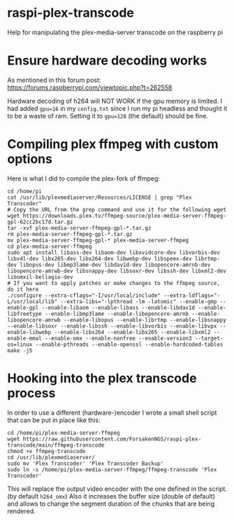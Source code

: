# raspi-plex-transcode
Help for manipulating the plex-media-server transcode on the raspberry pi

# Ensure hardware decoding works

As mentioned in this forum post: https://forums.raspberrypi.com/viewtopic.php?t=262558

Hardware decoding of h264 will NOT WORK if the gpu memory is limited. I had added `gpu=16` in my `config.txt` since I run my pi headless and thought it to be a waste of ram. Setting it to `gpu=128` (the default) should be fine.

# Compiling plex ffmpeg with custom options

Here is what I did to compile the plex-fork of ffmpeg:

```
cd /home/pi
cat /usr/lib/plexmediaserver/Resources/LICENSE | grep "Plex Transcoder"
# Copy the URL from the grep command and use it for the following wget
wget https://downloads.plex.tv/ffmpeg-source/plex-media-server-ffmpeg-gpl-62cc2bc17d.tar.gz
tar -xvf plex-media-server-ffmpeg-gpl-*.tar.gz
rm plex-media-server-ffmpeg-gpl-*.tar.gz
mv plex-media-server-ffmpeg-gpl-* plex-media-server-ffmpeg
cd plex-media-server-ffmpeg
sudo apt install libass-dev libaom-dev libxvidcore-dev libvorbis-dev libv4l-dev libx265-dev libx264-dev libwebp-dev libspeex-dev librtmp-dev libopus-dev libmp3lame-dev libdav1d-dev libopencore-amrnb-dev libopencore-amrwb-dev libsnappy-dev libsoxr-dev libssh-dev libxml2-dev libomxil-bellagio-dev
# If you want to apply patches or make changes to the ffmpeg source, do it here
./configure --extra-cflags="-I/usr/local/include" --extra-ldflags="-L/usr/local/lib" --extra-libs="-lpthread -lm -latomic" --enable-gmp --enable-gpl --enable-libaom --enable-libass --enable-libdav1d --enable-libfreetype --enable-libmp3lame --enable-libopencore-amrnb --enable-libopencore-amrwb --enable-libopus --enable-librtmp --enable-libsnappy --enable-libsoxr --enable-libssh --enable-libvorbis --enable-libvpx --enable-libwebp --enable-libx264 --enable-libx265 --enable-libxml2 --enable-mmal --enable-omx --enable-nonfree --enable-version3 --target-os=linux --enable-pthreads --enable-openssl --enable-hardcoded-tables
make -j5
```

# Hooking into the plex transcode process

In order to use a different (hardware-)encoder I wrote a small shell script that can be put in place like this:
```
cd /home/pi/plex-media-server-ffmpeg
wget https://raw.githubusercontent.com/ForsakenNGS/raspi-plex-transcode/main/ffmpeg-transcode
chmod +x ffmpeg-transcode
cd /usr/lib/plexmediaserver/
sudo mv 'Plex Transcoder' 'Plex Transcoder Backup'
sudo ln -s /home/pi/plex-media-server-ffmpeg/ffmpeg-transcode 'Plex Transcoder'
```

This will replace the output video encoder with the one defined in the script. (by default `h264_omx`)
Also it increases the buffer size (double of default) and allows to change the segment duration of the chunks that are being rendered.
